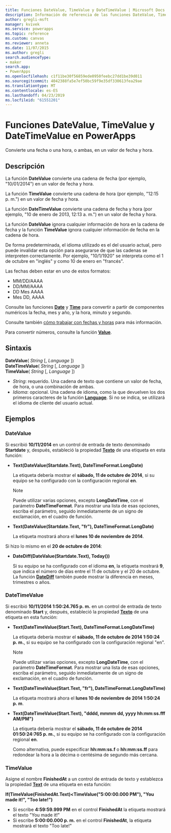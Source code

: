 ```yaml
---
title: Funciones DateValue, TimeValue y DateTimeValue | Microsoft Docs
description: Información de referencia de las funciones DateValue, TimeValue y DateTimeValue de PowerApps, con sintaxis y ejemplos
author: gregli-msft
manager: kvivek
ms.service: powerapps
ms.topic: reference
ms.custom: canvas
ms.reviewer: anneta
ms.date: 11/07/2015
ms.author: gregli
search.audienceType:
- maker
search.app:
- PowerApps
ms.openlocfilehash: c1f11be30f56859ede0950feebc27dd1be39d011
ms.sourcegitcommit: 4042388fa5e7ef50bc59f9e35df330613fea29ae
ms.translationtype: MT
ms.contentlocale: es-ES
ms.lasthandoff: 04/23/2019
ms.locfileid: "61551201"
---
```

# <a name="datevalue-timevalue-and-datetimevalue-functions-in-powerapps"></a>Funciones DateValue, TimeValue y DateTimeValue en PowerApps
Convierte una fecha o una hora, o ambas, en un valor de fecha y hora.

## <a name="description"></a>Descripción
La función **DateValue** convierte una cadena de fecha (por ejemplo, "10/01/2014") en un valor de fecha y hora.

La función **TimeValue** convierte una cadena de hora (por ejemplo, "12:15 p. m.") en un valor de fecha y hora.

La función **DateTimeValue** convierte una cadena de fecha y hora (por ejemplo, "10 de enero de 2013, 12:13 a. m.") en un valor de fecha y hora.

La función **DateValue** ignora cualquier información de hora en la cadena de fecha y la función **TimeValue** ignora cualquier información de fecha en la cadena de hora.

De forma predeterminada, el idioma utilizado es el del usuario actual, pero puede invalidar esta opción para asegurarse de que las cadenas se interpreten correctamente. Por ejemplo, "10/1/1920" se interpreta como el 1 de octubre<sup></sup> en "inglés" y como 10 de enero<sup></sup> en "francés".

Las fechas deben estar en uno de estos formatos:

* MM/DD/AAAA
* DD/MM/AAAA
* DD Mes AAAA
* Mes DD, AAAA

Consulte las funciones **[Date](function-date-time.md)** y **[Time](function-date-time.md)** para convertir a partir de componentes numéricos la fecha, mes y año, y la hora, minuto y segundo.

Consulte también [cómo trabajar con fechas y horas](../show-text-dates-times.md) para más información.

Para convertir números, consulte la función **[Value](function-value.md)**.

## <a name="syntax"></a>Sintaxis
**DateValue**( *String* [, *Language* ])<br>**DateTimeValue**( *String* [, *Language* ])<br>**TimeValue**( *String* [, *Language* ])

* *String*: requerido.  Una cadena de texto que contiene un valor de fecha, de hora, o una combinación de ambas.
* *Idioma*: opcional.  Una cadena de idioma, como la que devuelven los dos primeros caracteres de la función **[Language](function-language.md)**.  Si no se indica, se utilizará el idioma de cliente del usuario actual.  

## <a name="examples"></a>Ejemplos
### <a name="datevalue"></a>DateValue
Si escribió **10/11/2014** en un control de entrada de texto denominado **Startdate** y, después, estableció la propiedad **[Texto](../controls/properties-core.md)** de una etiqueta en esta función:

* **Text(DateValue(Startdate.Text), DateTimeFormat.LongDate)**
  
    La etiqueta debería mostrar el **sábado, 11 de octubre de 2014**, si su equipo se ha configurado con la configuración regional **en**.
  
    > [!NOTE]
  > Puede utilizar varias opciones, excepto **LongDateTime**, con el parámetro **DateTimeFormat**. Para mostrar una lista de esas opciones, escriba el parámetro, seguido inmediatamente de un signo de exclamación, en el cuadro de función.
* **Text(DateValue(Startdate.Text, "fr"), DateTimeFormat.LongDate)**
  
    La etiqueta mostrará ahora el **lunes 10 de noviembre de 2014**.

Si hizo lo mismo en el **20 de octubre de 2014**:

* **DateDiff(DateValue(Startdate.Text), Today())**
  
    Si su equipo se ha configurado con el idioma **en**, la etiqueta mostrará **9**, que indica el número de días entre el 11 de octubre y el 20 de octubre. La función **[DateDiff](function-dateadd-datediff.md)** también puede mostrar la diferencia en meses, trimestres o años.

### <a name="datetimevalue"></a>DateTimeValue
Si escribió **10/11/2014 1:50:24.765 p. m.** en un control de entrada de texto denominado **Start** y, después, estableció la propiedad **[Texto](../controls/properties-core.md)** de una etiqueta en esta función:

* **Text(DateTimeValue(Start.Text), DateTimeFormat.LongDateTime)**
  
    La etiqueta debería mostrar el **sábado, 11 de octubre de 2014 1:50:24 p. m.**, si su equipo se ha configurado con la configuración regional "en".
  
    > [!NOTE]
  > Puede utilizar varias opciones, excepto **LongDateTime**, con el parámetro **DateTimeFormat**. Para mostrar una lista de esas opciones, escriba el parámetro, seguido inmediatamente de un signo de exclamación, en el cuadro de función.
* **Text(DateTimeValue(Start.Text, "fr"), DateTimeFormat.LongDateTime)**
  
    La etiqueta mostrará ahora el **lunes 10 de noviembre de 2014 1:50:24 p. m**.
* **Text(DateTimeValue(Start.Text), "dddd, mmmm dd, yyyy hh:mm:ss.fff AM/PM")**
  
    La etiqueta debería mostrar el **sábado, 11 de octubre de 2014 01:50:24:765 p. m.**, si su equipo se ha configurado con la configuración regional **en**.
  
    Como alternativa, puede especificar **hh:mm:ss.f** o **hh:mm:ss.ff** para redondear la hora a la décima o centésima de segundo más cercana.

### <a name="timevalue"></a>TimeValue
Asigne el nombre **FinishedAt** a un control de entrada de texto y establezca la propiedad **[Text](../controls/properties-core.md)** de una etiqueta en esta función:

**If(TimeValue(FinishedAt.Text)<TimeValue("5:00:00.000 PM"), "You made it!", "Too late!")**

* Si escribe **4:59:59.999 PM** en el control **FinishedAt** la etiqueta mostrará el texto "You made it!"
* Si escribe **5:00:00.000 p. m.** en el control **FinishedAt**, la etiqueta mostrará el texto "Too late!"

